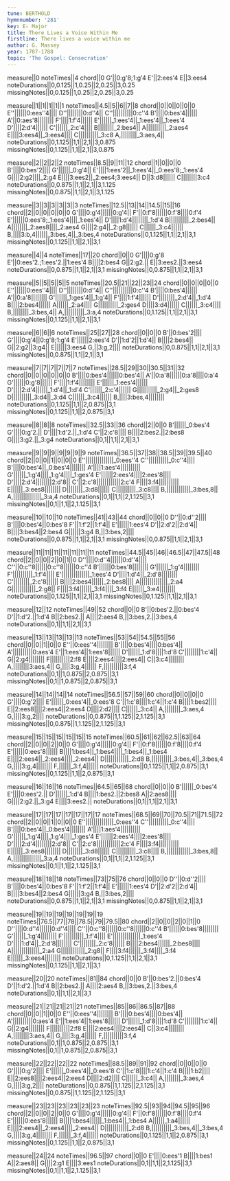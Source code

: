 ```yaml
---
tune: BERTHOLD
hymnnumber: '281'
key: E♭ Major
title: There Lives a Voice Within Me
firstline: There lives a voice within me
author: G. Massey
year: 1707-1788
topic: 'The Gospel: Consecration'
---
```

measure||0
noteTimes||4
chord||0
G'||0:g'8;1:g'4
E'||2:ees'4
E||3:ees4
noteDurations||0,0.125||1,0.25||2,0.25||3,0.25
missingNotes||0,0.125||1,0.25||2,0.25||3,0.25

measure||1||1||1||1||1
noteTimes||4.5||5||6||7||8
chord||0||0||0||0||0
E''||||||0:ees''4||||
D''||||||||0:d''4||
C''||||||||||0:c''4
B'||||0:bes'4||||||
A'||0:aes'8||||||||
F'||||1:f'4||||||
E'||||||_1:ees'4||_1:ees'4||_1:ees'4
D'||||2:d'4||||||
C'||||||_2:c'4||||
B||||||||_2:bes4||
A||||||||||_2:aes4
E||||3:ees4||_3:ees4||||
C||||||||||_3:c8
A,||||||||_3:aes,4||
noteDurations||0,1.125||1,1||2,1||3,0.875
missingNotes||0,1.125||1,1||2,1||3,0.875

measure||2||2||2||2
noteTimes||8.5||9||11||12
chord||1||0||0||0
B'||||0:bes'2||||
G'||||||_0:g'4||
E'||||1:ees'2||_1:ees'4||_0:ees'8;_1:ees'4
G||||2:g2||||_2:g4
E||||3:ees2||_2:ees4;3:ees4||
D||3:d8||||||
C||||||||3:c4
noteDurations||0,0.875||1,1||2,1||3,1.125
missingNotes||0,0.875||1,1||2,1||3,1.125

measure||3||3||3||3||3||3
noteTimes||12.5||13||14||14.5||15||16
chord||2||0||0||0||0||0
G'||||0:g'4||||||0:g'4||
F'||0:f'8||||||0:f'8||||0:f'4
E'||||||0:ees'8;_1:ees'4||||_1:ees'4||
D'||||1:d'4||||||||_1:d'4
B||||||||||_2:bes4||
A||||||||_2:aes8||||_2:aes4
G||||2:g4||_2:g8||||||
C||||||_3:c4||||||
B,||||3:b,4||||||_3:bes,4||_3:bes,4
noteDurations||0,1.125||1,1||2,1||3,1
missingNotes||0,1.125||1,1||2,1||3,1

measure||4||4
noteTimes||17||20
chord||0||0
G'||||0:g'8
E'||0:ees'2.;1:ees'2.||1:ees'4
B||||2:bes4
G||2:g2.||
E||3:ees2.||3:ees4
noteDurations||0,0.875||1,1||2,1||3,1
missingNotes||0,0.875||1,1||2,1||3,1

measure||5||5||5||5||5
noteTimes||20.5||21||22||23||24
chord||0||0||0||0||0
E''||||||0:ees''4||||
D''||||||||0:d''4||
C''||||||||||0:c''4
B'||||0:bes'4||||||
A'||0:a'8||||||||
G'||||||_1:ges'4||_1:g'4||
F'||||1:f'4||||||
D'||||||||_2:d'4||_1:d'4
B||||2:bes4||||||
A||||||_2:a4||||
G||||||||||_2:ges4
D||||3:d4||||||
C||||||_3:c4||||
B,||||||||_3:bes,4||
A,||||||||||_3:a,4
noteDurations||0,1.125||1,1||2,1||3,1
missingNotes||0,1.125||1,1||2,1||3,1

measure||6||6||6
noteTimes||25||27||28
chord||0||0||0
B'||0:bes'2||||
G'||||0:g'4||0:g'8;1:g'4
E'||||||2:ees'4
D'||1:d'2||1:d'4||
B||||2:bes4||
G||2:g2||3:g4||
E||||||3:ees4
G,||3:g,2||||
noteDurations||0,0.875||1,1||2,1||3,1
missingNotes||0,0.875||1,1||2,1||3,1

measure||7||7||7||7||7||7
noteTimes||28.5||29||30||30.5||31||32
chord||0||0||0||0||0||0
B'||||0:bes'4||||||0:bes'4||
A'||0:a'8||||||0:a'8||||0:a'4
G'||||||0:g'8||||||
F'||||1:f'4||||||||
E'||||||_1:ees'4||||||
D'||||2:d'4||||||_1:d'4||_1:d'4
C'||||||_2:c'4||||||
G||||||||||_2:g4||_2:ges8
D||||||||||_3:d4||_3:d4
C||||||_3:c4||||||
B,||||3:bes,4||||||||
noteDurations||0,1.125||1,1||2,0.875||3,1
missingNotes||0,1.125||1,1||2,0.875||3,1

measure||8||8||8
noteTimes||32.5||33||36
chord||2||0||0
B'||||||_0:bes'4
G'||||0:g'2.||
D'||||1:d'2.||_1:d'4
C'||2:c'8||||
B||||2:bes2.||2:bes8
G||||3:g2.||_3:g4
noteDurations||0,1||1,1||2,1||3,1

measure||9||9||9||9||9||9||9
noteTimes||36.5||37||38||38.5||39||39.5||40
chord||2||0||0||1||0||0||0
E''||||||||||||||_0:ees''4
C''||||||||||_0:c''4||||
B'||||0:bes'4||_0:bes'4||||||||
A'||||1:aes'4||||||||||
G'||||||_1:g'4||||_1:g'4||||_1:ges'4
E'||||||2:ees'4||||2:ees'8||||
D'||||2:d'4||||||||2:d'8||
C'||2:c'8||||||||||||2:c'4
F||||3:f4||||||||||
E||||||_3:ees8||||||||
D||||||||_3:d8||||||
C||||||||||_3:c8||||
B,||||||||||||_3:bes,8||
A,||||||||||||||_3:a,4
noteDurations||0,1||1,1||2,1.125||3,1
missingNotes||0,1||1,1||2,1.125||3,1

measure||10||10||10
noteTimes||41||43||44
chord||0||0||0
D''||0:d''2||||
B'||||0:bes'4||0:bes'8
F'||1:f'2||1:f'4||
E'||||||1:ees'4
D'||2:d'2||2:d'4||
B||||3:bes4||2:bes4
G||||||3:g4
B,||3:bes,2||||
noteDurations||0,0.875||1,1||2,1||3,1
missingNotes||0,0.875||1,1||2,1||3,1

measure||11||11||11||11||11||11||11
noteTimes||44.5||45||46||46.5||47||47.5||48
chord||2||0||0||2||0||1||0
D''||||0:d''4||||||0:d''4||||
C''||0:c''8||||||0:c''8||||||0:c''4
B'||||||0:bes'8||||||||
G'||||||_1:g'4||||||||
F'||||||||||_1:f'4||||
E'||||||||||||||_1:ees'4
D'||||1:d'4||_2:d'8||||||||
C'||||||||_2:c'8||||||
B||||2:bes4||||||_2:bes8||||
A||||||||||||||_2:a4
G||||||||||||_2:g8||
F||||3:f4||||||_3:f4||||_3:f4
E||||||_3:e4||||||||
noteDurations||0,1.125||1,1||2,1||3,1
missingNotes||0,1.125||1,1||2,1||3,1

measure||12||12
noteTimes||49||52
chord||0||0
B'||0:bes'2.||0:bes'4
D'||1:d'2.||1:d'4
B||2:bes2.||
A||||2:aes4
B,||3:bes,2.||3:bes,4
noteDurations||0,1||1,1||2,1||3,1

measure||13||13||13||13||13
noteTimes||53||54||54.5||55||56
chord||0||0||1||0||0
E''||0:ees''4||||||||
B'||||0:bes'4||||0:bes'4||
A'||||||||||0:aes'4
E'||1:ees'4||1:ees'8||||||
D'||||||_1:d'8||||1:d'8
C'||||||||1:c'4||
G||2:g4||||||||
F||||||||||2:f8
E||||2:ees4||||2:ees4||
C||3:c4||||||||
A,||||||||3:aes,4||
G,||||3:g,4||||||
F,||||||||||3:f,4
noteDurations||0,1||1,0.875||2,0.875||3,1
missingNotes||0,1||1,0.875||2,0.875||3,1

measure||14||14||14||14
noteTimes||56.5||57||59||60
chord||0||0||0||0
G'||||0:g'2||||
E'||||||_0:ees'4||_0:ees'8
C'||1:c'8||||1:c'4||1:c'4
B||||1:bes2||||
E||2:ees8||||2:ees4||2:ees4
D||||2:d2||||
C||||||_3:c4||
A,||||||||_3:aes,4
G,||||3:g,2||||
noteDurations||0,0.875||1,1.125||2,1.125||3,1
missingNotes||0,0.875||1,1.125||2,1.125||3,1

measure||15||15||15||15||15||15
noteTimes||60.5||61||62||62.5||63||64
chord||2||0||0||2||0||0
G'||||0:g'4||||||0:g'4||
F'||0:f'8||||||0:f'8||||0:f'4
E'||||||0:ees'8||||||
B||||1:bes4||_1:bes4||||_1:bes4||_1:bes4
E||||2:ees4||_2:ees4||||_2:ees4||
D||||||||||||_2:d8
B,||||||||||_3:bes,4||_3:bes,4
G,||||3:g,4||||||||
F,||||||_3:f,4||||||
noteDurations||0,1.125||1,1||2,0.875||3,1
missingNotes||0,1.125||1,1||2,0.875||3,1

measure||16||16||16
noteTimes||64.5||65||68
chord||0||0||0
B'||||||_0:bes'4
E'||||0:ees'2.||
D'||||||_1:d'4
B||||1:bes2.||2:bes8
A||2:aes8||||
G||||2:g2.||_3:g4
E||||3:ees2.||
noteDurations||0,1||1,1||2,1||3,1

measure||17||17||17||17||17||17||17
noteTimes||68.5||69||70||70.5||71||71.5||72
chord||2||0||0||1||0||0||0
E''||||||||||||||_0:ees''4
C''||||||||||_0:c''4||||
B'||||0:bes'4||_0:bes'4||||||||
A'||||1:aes'4||||||||||
G'||||||_1:g'4||||_1:g'4||||_1:ges'4
E'||||||2:ees'4||||2:ees'8||||
D'||||2:d'4||||||||2:d'8||
C'||2:c'8||||||||||||2:c'4
F||||3:f4||||||||||
E||||||_3:ees8||||||||
D||||||||_3:d8||||||
C||||||||||_3:c8||||
B,||||||||||||_3:bes,8||
A,||||||||||||||_3:a,4
noteDurations||0,1||1,1||2,1.125||3,1
missingNotes||0,1||1,1||2,1.125||3,1

measure||18||18||18
noteTimes||73||75||76
chord||0||0||0
D''||0:d''2||||
B'||||0:bes'4||0:bes'8
F'||1:f'2||1:f'4||
E'||||||1:ees'4
D'||2:d'2||2:d'4||
B||||3:bes4||2:bes4
G||||||3:g4
B,||3:bes,2||||
noteDurations||0,0.875||1,1||2,1||3,1
missingNotes||0,0.875||1,1||2,1||3,1

measure||19||19||19||19||19||19||19
noteTimes||76.5||77||78||78.5||79||79.5||80
chord||2||0||0||2||0||1||0
D''||||0:d''4||||||0:d''4||||
C''||0:c''8||||||0:c''8||||||0:c''4
B'||||||0:bes'8||||||||
G'||||||_1:g'4||||||||
F'||||||||||_1:f'4||||
E'||||||||||||||_1:ees'4
D'||||1:d'4||_2:d'8||||||||
C'||||||||_2:c'8||||||
B||||2:bes4||||||_2:bes8||||
A||||||||||||||_2:a4
G||||||||||||_2:g8||
F||||3:f4||||||_3:f4||||_3:f4
E||||||_3:ees4||||||||
noteDurations||0,1.125||1,1||2,1||3,1
missingNotes||0,1.125||1,1||2,1||3,1

measure||20||20
noteTimes||81||84
chord||0||0
B'||0:bes'2.||0:bes'4
D'||1:d'2.||1:d'4
B||2:bes2.||
A||||2:aes4
B,||3:bes,2.||3:bes,4
noteDurations||0,1||1,1||2,1||3,1

measure||21||21||21||21||21
noteTimes||85||86||86.5||87||88
chord||0||0||1||0||0
E''||0:ees''4||||||||
B'||||0:bes'4||||0:bes'4||
A'||||||||||0:aes'4
E'||1:ees'4||1:ees'8||||||
D'||||||_1:d'8||||1:d'8
C'||||||||1:c'4||
G||2:g4||||||||
F||||||||||2:f8
E||||2:ees4||||2:ees4||
C||3:c4||||||||
A,||||||||3:aes,4||
G,||||3:g,4||||||
F,||||||||||3:f,4
noteDurations||0,1||1,0.875||2,0.875||3,1
missingNotes||0,1||1,0.875||2,0.875||3,1

measure||22||22||22||22
noteTimes||88.5||89||91||92
chord||0||0||0||0
G'||||0:g'2||||
E'||||||_0:ees'4||_0:ees'8
C'||1:c'8||||1:c'4||1:c'4
B||||1:b2||||
E||2:ees8||||2:ees4||2:ees4
D||||2:d2||||
C||||||_3:c4||
A,||||||||_3:aes,4
G,||||3:g,2||||
noteDurations||0,0.875||1,1.125||2,1.125||3,1
missingNotes||0,0.875||1,1.125||2,1.125||3,1

measure||23||23||23||23||23||23
noteTimes||92.5||93||94||94.5||95||96
chord||2||0||0||2||0||0
G'||||0:g'4||||||0:g'4||
F'||0:f'8||||||0:f'8||||0:f'4
E'||||||0:ees'8||||||
B||||1:bes4||||||_1:bes4||_1:bes4
A||||||_1:a4||||||
E||||2:ees4||_2:ees4||||_2:ees4||
D||||||||||||_2:d8
B,||||||||||_3:bes,4||_3:bes,4
G,||||3:g,4||||||||
F,||||||_3:f,4||||||
noteDurations||0,1.125||1,1||2,0.875||3,1
missingNotes||0,1.125||1,1||2,0.875||3,1

measure||24||24
noteTimes||96.5||97
chord||0||0
E'||||0:ees'1
B||||1:bes1
A||2:aes8||
G||||2:g1
E||||3:ees1
noteDurations||0,1||1,1||2,1.125||3,1
missingNotes||0,1||1,1||2,1.125||3,1

